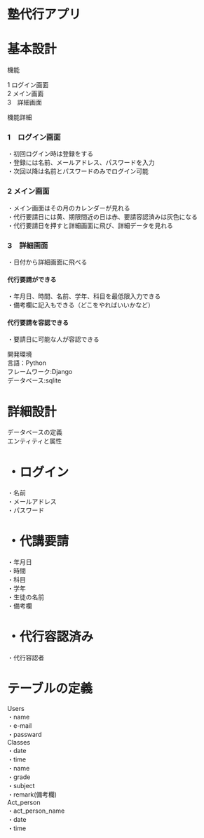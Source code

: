 # 塾代行アプリ

# 基本設計


機能

1 ログイン画面  
2 メイン画面  
3　詳細画面  


機能詳細

### 1　ログイン画面  
・初回ログイン時は登録をする  
・登録には名前、メールアドレス、パスワードを入力  
・次回以降は名前とパスワードのみでログイン可能    
### 2 メイン画面    
・メイン画面はその月のカレンダーが見れる  
・代行要請日には黄、期限間近の日は赤、要請容認済みは灰色になる  
・代行要請日を押すと詳細画面に飛び、詳細データを見れる  
### 3　詳細画面  
・日付から詳細画面に飛べる  
#### 代行要請ができる  
・年月日、時間、名前、学年、科目を最低限入力できる  
・備考欄に記入もできる（どこをやればいいかなど）  
#### 代行要請を容認できる  
・要請日に可能な人が容認できる  

開発環境  
言語：Python  
フレームワーク:Django  
データベース:sqlite  

# 詳細設計　　
データベースの定義  
エンティティと属性  
# ・ログイン　　
・名前  
・メールアドレス  
・パスワード　　
# ・代講要請  
・年月日  
・時間  
・科目  
・学年  
・生徒の名前  
・備考欄　
# ・代行容認済み  
・代行容認者  　　
# テーブルの定義　　
Users  
    ・name  
    ・e-mail  
    ・passward  
Classes  
    ・date  
    ・time  
    ・name  
    ・grade  
    ・subject  
    ・remark(備考欄)  
Act_person  
    ・act_person_name  
    ・date  
    ・time  
